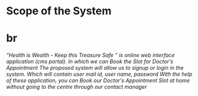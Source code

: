 <h1>  Scope of the System  <h1>
br
<h6> “Health is Wealth - Keep this Treasure Safe ” is online
 web interface application (cms portal). In which we can Book the Slot for
Doctor's Appointment The proposed system will allow us to signup or login in the
system. Which will contain user mail id, user name, password
With the help of these application, you can Book our Doctor's Appointment 
Slot at home without going to the centre through our contact manager 
<h6>